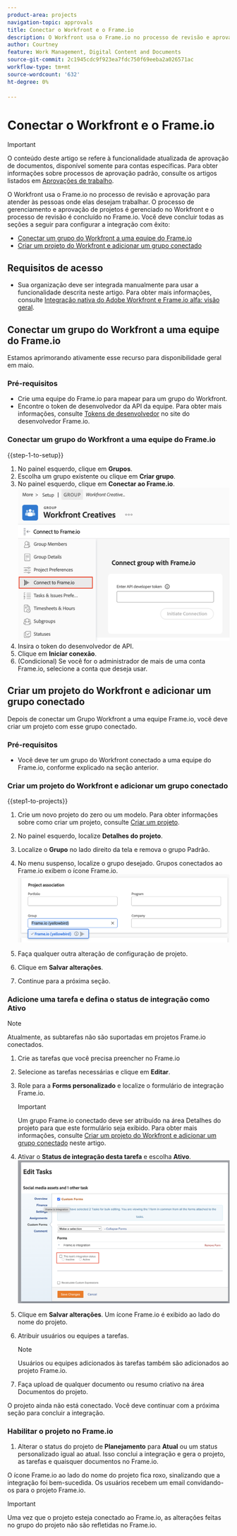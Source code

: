 ```yaml
---
product-area: projects
navigation-topic: approvals
title: Conectar o Workfront e o Frame.io
description: O Workfront usa o Frame.io no processo de revisão e aprovação para atender às pessoas onde elas desejam trabalhar. O processo de gerenciamento e aprovação de projetos é gerenciado no Workfront e o processo de revisão é feito no Frame.io.
author: Courtney
feature: Work Management, Digital Content and Documents
source-git-commit: 2c1945cdc9f923ea7fdc750f69eeba2a026571ac
workflow-type: tm+mt
source-wordcount: '632'
ht-degree: 0%

---
```



# Conectar o Workfront e o Frame.io

>[!IMPORTANT]
>
>O conteúdo deste artigo se refere à funcionalidade atualizada de aprovação de documentos, disponível somente para contas específicas. Para obter informações sobre processos de aprovação padrão, consulte os artigos listados em [Aprovações de trabalho](/help/quicksilver/review-and-approve-work/manage-approvals/manage-approvals.md).

O Workfront usa o Frame.io no processo de revisão e aprovação para atender às pessoas onde elas desejam trabalhar. O processo de gerenciamento e aprovação de projetos é gerenciado no Workfront e o processo de revisão é concluído no Frame.io. Você deve concluir todas as seções a seguir para configurar a integração com êxito:

* [Conectar um grupo do Workfront a uma equipe do Frame.io](#connect-a-workfront-group-to-a-frameio-team)
* [Criar um projeto do Workfront e adicionar um grupo conectado](#create-a-workfront-project-and-add-a-connected-group)



## Requisitos de acesso

* Sua organização deve ser integrada manualmente para usar a funcionalidade descrita neste artigo. Para obter mais informações, consulte [Integração nativa do Adobe Workfront e Frame.io alfa: visão geral](/help/quicksilver/product-announcements/betas/frame-io-wf-integration-alpha/frame-io-wf-integration-alpha-overview.md).


## Conectar um grupo do Workfront a uma equipe do Frame.io

Estamos aprimorando ativamente esse recurso para disponibilidade geral em maio.

### Pré-requisitos

* Crie uma equipe do Frame.io para mapear para um grupo do Workfront.
* Encontre o token de desenvolvedor da API da equipe. Para obter mais informações, consulte [Tokens de desenvolvedor](https://developer.frame.io/docs/getting-started/authentication#developer-tokens) no site do desenvolvedor Frame.io.

### Conectar um grupo do Workfront a uma equipe do Frame.io

{{step-1-to-setup}}

1. No painel esquerdo, clique em **Grupos**.
1. Escolha um grupo existente ou clique em **Criar grupo**.
1. No painel esquerdo, clique em **Conectar ao Frame.io**.
   ![](assets/connect-frame-group.png)
1. Insira o token do desenvolvedor de API.
1. Clique em **Iniciar conexão**.
1. (Condicional) Se você for o administrador de mais de uma conta Frame.io, selecione a conta que deseja usar.

## Criar um projeto do Workfront e adicionar um grupo conectado

Depois de conectar um Grupo Workfront a uma equipe Frame.io, você deve criar um projeto com esse grupo conectado.

### Pré-requisitos

* Você deve ter um grupo do Workfront conectado a uma equipe do Frame.io, conforme explicado na seção anterior.

### Criar um projeto do Workfront e adicionar um grupo conectado

{{step1-to-projects}}

1. Crie um novo projeto do zero ou um modelo. Para obter informações sobre como criar um projeto, consulte [Criar um projeto](/help/quicksilver/manage-work/projects/create-projects/create-project.md).

1. No painel esquerdo, localize **Detalhes do projeto**.

1. Localize o **Grupo** no lado direito da tela e remova o grupo Padrão.

1. No menu suspenso, localize o grupo desejado. Grupos conectados ao Frame.io exibem o ícone Frame.io.
   ![](assets/add-frame-group.png)

1. Faça qualquer outra alteração de configuração de projeto.

1. Clique em **Salvar alterações**.

1. Continue para a próxima seção.

### Adicione uma tarefa e defina o status de integração como Ativo

>[!NOTE]
>
>Atualmente, as subtarefas não são suportadas em projetos Frame.io conectados.


1. Crie as tarefas que você precisa preencher no Frame.io

1. Selecione as tarefas necessárias e clique em **Editar**.

1. Role para a **Forms personalizado** e localize o formulário de integração Frame.io.

   >[!IMPORTANT]
   >
   >Um grupo Frame.io conectado deve ser atribuído na área Detalhes do projeto para que este formulário seja exibido. Para obter mais informações, consulte [Criar um projeto do Workfront e adicionar um grupo conectado](#create-a-workfront-project-and-add-a-connected-group) neste artigo.


1. Ativar o **Status de integração desta tarefa** e escolha **Ativo**.
   ![](assets/frame-custom-form.png)

1. Clique em **Salvar alterações**. Um ícone Frame.io é exibido ao lado do nome do projeto.

1. Atribuir usuários ou equipes a tarefas.

   >[!NOTE]
   >
   >Usuários ou equipes adicionados às tarefas também são adicionados ao projeto Frame.io.

1. Faça upload de qualquer documento ou resumo criativo na área Documentos do projeto.

O projeto ainda não está conectado. Você deve continuar com a próxima seção para concluir a integração.

### Habilitar o projeto no Frame.io

1. Alterar o status do projeto de **Planejamento** para **Atual** ou um status personalizado igual ao atual. Isso conclui a integração e gera o projeto, as tarefas e quaisquer documentos no Frame.io.

O ícone Frame.io ao lado do nome do projeto fica roxo, sinalizando que a integração foi bem-sucedida. Os usuários recebem um email convidando-os para o projeto Frame.io.

>[!IMPORTANT]
>
>Uma vez que o projeto esteja conectado ao Frame.io, as alterações feitas no grupo do projeto não são refletidas no Frame.io.


